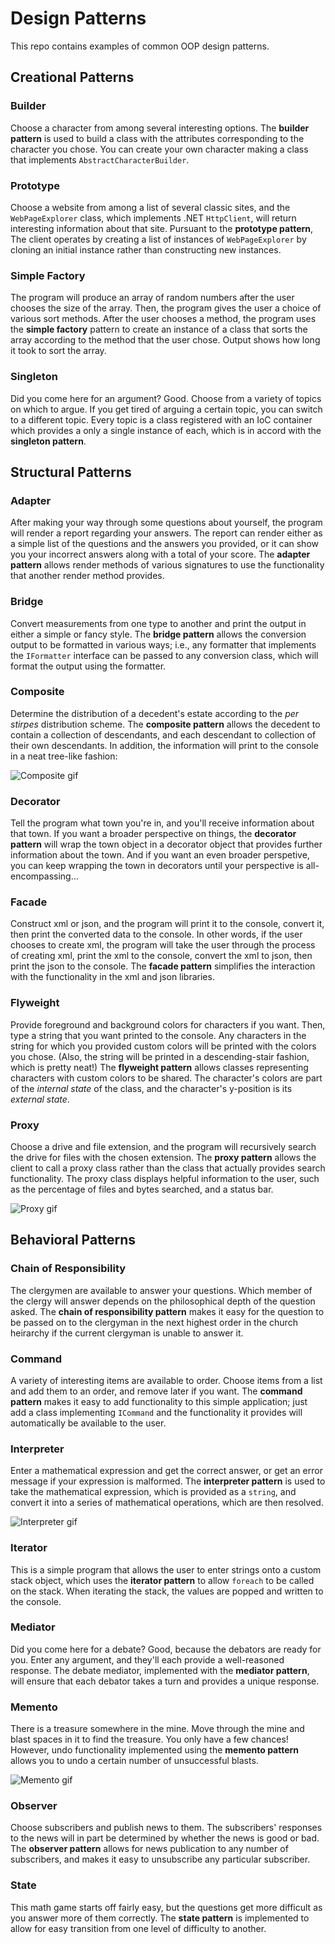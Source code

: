 # Design Patterns
This repo contains examples of common OOP design patterns.

## Creational Patterns

### Builder

Choose a character from among several interesting options. The **builder pattern** is used to build a class with the attributes corresponding to the character you chose. You can create your own character making a class that implements `AbstractCharacterBuilder`.

### Prototype

Choose a website from among a list of several classic sites, and the `WebPageExplorer` class, which implements .NET `HttpClient`, will return interesting information about that site. Pursuant to the **prototype pattern**, The client operates by creating a list of instances of `WebPageExplorer` by cloning an initial instance rather than constructing new instances.

### Simple Factory

The program will produce an array of random numbers after the user chooses the size of the array. Then, the program gives the user a choice of various sort methods. After the user chooses a method, the program uses the **simple factory** pattern to create an instance of a class that sorts the array according to the method that the user chose. Output shows how long it took to sort the array.

### Singleton

Did you come here for an argument? Good. Choose from a variety of topics on which to argue. If you get tired of arguing a certain topic, you can switch to a different topic. Every topic is a class registered with an IoC container which provides a only a single instance of each, which is in accord with the **singleton pattern**.

## Structural Patterns

### Adapter

After making your way through some questions about yourself, the program will render a report regarding your answers. The report can render either as a simple list of the questions and the answers you provided, or it can show you your incorrect answers along with a total of your score. The **adapter pattern** allows render methods of various signatures to use the functionality that another render method provides.

### Bridge

Convert measurements from one type to another and print the output in either a simple or fancy style. The **bridge pattern** allows the conversion output to be formatted in various ways; i.e., any formatter that implements the `IFormatter` interface can be passed to any conversion class, which will format the output using the formatter.

### Composite

Determine the distribution of a decedent's estate according to the *per stirpes* distribution scheme. The **composite pattern** allows the decedent to contain a collection of descendants, and each descendant to collection of their own descendants. In addition, the information will print to the console in a neat tree-like fashion:

![Composite gif](/../screenshots/Composite_GIF_1.gif)

### Decorator

Tell the program what town you're in, and you'll receive information about that town. If you want a broader perspective on things, the **decorator pattern** will wrap the town object in a decorator object that provides further information about the town. And if you want an even broader perspetive, you can keep wrapping the town in decorators until your perspective is all-encompassing...

### Facade

Construct xml or json, and the program will print it to the console, convert it, then print the converted data to the console. In other words, if the user chooses to create xml, the program will take the user through the process of creating xml, print the xml to the console, convert the xml to json, then print the json to the console. The **facade pattern** simplifies the interaction with the functionality in the xml and json libraries.

### Flyweight

Provide foreground and background colors for characters if you want. Then, type a string that you want printed to the console. Any characters in the string for which you provided custom colors will be printed with the colors you chose. (Also, the string will be printed in a descending-stair fashion, which is pretty neat!) The **flyweight pattern** allows classes representing characters with custom colors to be shared. The character's colors are part of the *internal state* of the class, and the character's y-position is its *external state*.

### Proxy

Choose a drive and file extension, and the program will recursively search the drive for files with the chosen extension. The **proxy pattern** allows the client to call a proxy class rather than the class that actually provides search functionality. The proxy class displays helpful information to the user, such as the percentage of files and bytes searched, and a status bar.

![Proxy gif](/../screenshots/Proxy_GIF_1.gif)

## Behavioral Patterns

### Chain of Responsibility

The clergymen are available to answer your questions. Which member of the clergy will answer depends on the philosophical depth of the question asked. The **chain of responsibility pattern** makes it easy for the question to be passed on to the clergyman in the next highest order in the church heirarchy if the current clergyman is unable to answer it.

### Command

A variety of interesting items are available to order. Choose items from a list and add them to an order, and remove later if you want. The **command pattern** makes it easy to add functionality to this simple application; just add a class implementing `ICommand` and the functionality it provides will automatically be available to the user.

### Interpreter

Enter a mathematical expression and get the correct answer, or get an error message if your expression is malformed. The **interpreter pattern** is used to take the mathematical expression, which is provided as a `string`, and convert it into a series of mathematical operations, which are then resolved.

![Interpreter gif](/../screenshots/Interpreter_GIF_1.gif)

### Iterator

This is a simple program that allows the user to enter strings onto a custom stack object, which uses the **iterator pattern** to allow `foreach` to be called on the stack. When iterating the stack, the values are popped and written to the console.

### Mediator

Did you come here for a debate? Good, because the debators are ready for you. Enter any argument, and they'll each provide a well-reasoned response. The debate mediator, implemented with the **mediator pattern**, will ensure that each debator takes a turn and provides a unique response.

### Memento

There is a treasure somewhere in the mine. Move through the mine and blast spaces in it to find the treasure. You only have a few chances! However, undo functionality implemented using the **memento pattern** allows you to undo a certain number of unsuccessful blasts.

![Memento gif](/../screenshots/Memento_GIF_1.gif)

### Observer

Choose subscribers and publish news to them. The subscribers' responses to the news will in part be determined by whether the news is good or bad. The **observer pattern** allows for news publication to any number of subscribers, and makes it easy to unsubscribe any particular subscriber.

### State

This math game starts off fairly easy, but the questions get more difficult as you answer more of them correctly. The **state pattern** is implemented to allow for easy transition from one level of difficulty to another. 